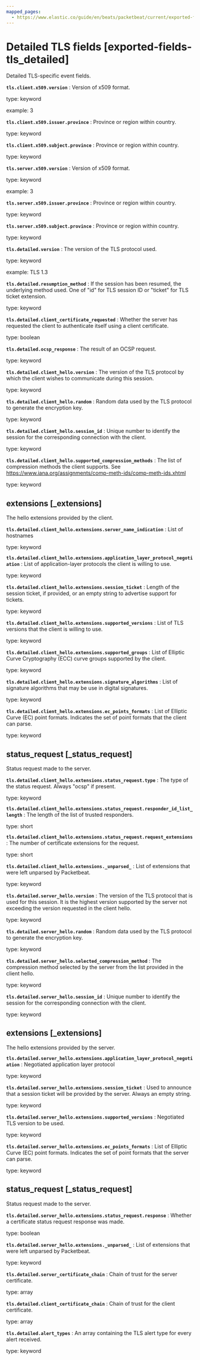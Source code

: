 ```yaml
---
mapped_pages:
  - https://www.elastic.co/guide/en/beats/packetbeat/current/exported-fields-tls_detailed.html
---
```


# Detailed TLS fields [exported-fields-tls_detailed]

Detailed TLS-specific event fields.





**`tls.client.x509.version`**
:   Version of x509 format.

type: keyword

example: 3


**`tls.client.x509.issuer.province`**
:   Province or region within country.

type: keyword


**`tls.client.x509.subject.province`**
:   Province or region within country.

type: keyword




**`tls.server.x509.version`**
:   Version of x509 format.

type: keyword

example: 3


**`tls.server.x509.issuer.province`**
:   Province or region within country.

type: keyword


**`tls.server.x509.subject.province`**
:   Province or region within country.

type: keyword



**`tls.detailed.version`**
:   The version of the TLS protocol used.

type: keyword

example: TLS 1.3


**`tls.detailed.resumption_method`**
:   If the session has been resumed, the underlying method used. One of "id" for TLS session ID or "ticket" for TLS ticket extension.

type: keyword


**`tls.detailed.client_certificate_requested`**
:   Whether the server has requested the client to authenticate itself using a client certificate.

type: boolean


**`tls.detailed.ocsp_response`**
:   The result of an OCSP request.

type: keyword



**`tls.detailed.client_hello.version`**
:   The version of the TLS protocol by which the client wishes to communicate during this session.

type: keyword


**`tls.detailed.client_hello.random`**
:   Random data used by the TLS protocol to generate the encryption key.

type: keyword


**`tls.detailed.client_hello.session_id`**
:   Unique number to identify the session for the corresponding connection with the client.

type: keyword


**`tls.detailed.client_hello.supported_compression_methods`**
:   The list of compression methods the client supports. See https://www.iana.org/assignments/comp-meth-ids/comp-meth-ids.xhtml

type: keyword


## extensions [_extensions]

The hello extensions provided by the client.


**`tls.detailed.client_hello.extensions.server_name_indication`**
:   List of hostnames

type: keyword


**`tls.detailed.client_hello.extensions.application_layer_protocol_negotiation`**
:   List of application-layer protocols the client is willing to use.

type: keyword


**`tls.detailed.client_hello.extensions.session_ticket`**
:   Length of the session ticket, if provided, or an empty string to advertise support for tickets.

type: keyword


**`tls.detailed.client_hello.extensions.supported_versions`**
:   List of TLS versions that the client is willing to use.

type: keyword


**`tls.detailed.client_hello.extensions.supported_groups`**
:   List of Elliptic Curve Cryptography (ECC) curve groups supported by the client.

type: keyword


**`tls.detailed.client_hello.extensions.signature_algorithms`**
:   List of signature algorithms that may be use in digital signatures.

type: keyword


**`tls.detailed.client_hello.extensions.ec_points_formats`**
:   List of Elliptic Curve (EC) point formats. Indicates the set of point formats that the client can parse.

type: keyword


## status_request [_status_request]

Status request made to the server.


**`tls.detailed.client_hello.extensions.status_request.type`**
:   The type of the status request. Always "ocsp" if present.

type: keyword


**`tls.detailed.client_hello.extensions.status_request.responder_id_list_length`**
:   The length of the list of trusted responders.

type: short


**`tls.detailed.client_hello.extensions.status_request.request_extensions`**
:   The number of certificate extensions for the request.

type: short


**`tls.detailed.client_hello.extensions._unparsed_`**
:   List of extensions that were left unparsed by Packetbeat.

type: keyword



**`tls.detailed.server_hello.version`**
:   The version of the TLS protocol that is used for this session. It is the highest version supported by the server not exceeding the version requested in the client hello.

type: keyword


**`tls.detailed.server_hello.random`**
:   Random data used by the TLS protocol to generate the encryption key.

type: keyword


**`tls.detailed.server_hello.selected_compression_method`**
:   The compression method selected by the server from the list provided in the client hello.

type: keyword


**`tls.detailed.server_hello.session_id`**
:   Unique number to identify the session for the corresponding connection with the client.

type: keyword


## extensions [_extensions]

The hello extensions provided by the server.


**`tls.detailed.server_hello.extensions.application_layer_protocol_negotiation`**
:   Negotiated application layer protocol

type: keyword


**`tls.detailed.server_hello.extensions.session_ticket`**
:   Used to announce that a session ticket will be provided by the server. Always an empty string.

type: keyword


**`tls.detailed.server_hello.extensions.supported_versions`**
:   Negotiated TLS version to be used.

type: keyword


**`tls.detailed.server_hello.extensions.ec_points_formats`**
:   List of Elliptic Curve (EC) point formats. Indicates the set of point formats that the server can parse.

type: keyword


## status_request [_status_request]

Status request made to the server.


**`tls.detailed.server_hello.extensions.status_request.response`**
:   Whether a certificate status request response was made.

type: boolean


**`tls.detailed.server_hello.extensions._unparsed_`**
:   List of extensions that were left unparsed by Packetbeat.

type: keyword


**`tls.detailed.server_certificate_chain`**
:   Chain of trust for the server certificate.

type: array


**`tls.detailed.client_certificate_chain`**
:   Chain of trust for the client certificate.

type: array


**`tls.detailed.alert_types`**
:   An array containing the TLS alert type for every alert received.

type: keyword


